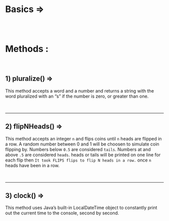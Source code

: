 # Basics => 


<br>
<br>

# Methods : 

<br>


## 1) pluralize() => 

This method accepts a word and a number and returns a string with the word pluralized with an “s” if the number is zero, or greater than one.

<br>
<hr>

## 2) flipNHeads() => 

This method accepts an integer `n` and flips coins until `n` heads are flipped in a row. A random number between 0 and 1 will be choosen to simulate coin flipping by. Numbers below `0.5` are considered `tails`. Numbers at and above `.5` are considered `heads`. heads or tails will be printed on one line for each flip then `It took FLIPS flips to flip N heads in a row.` once `n` heads have been in a row.

<br>
<hr>

## 3) clock() => 

This method uses Java’s built-in LocalDateTime object to constantly print out the current time to the console, second by second.

